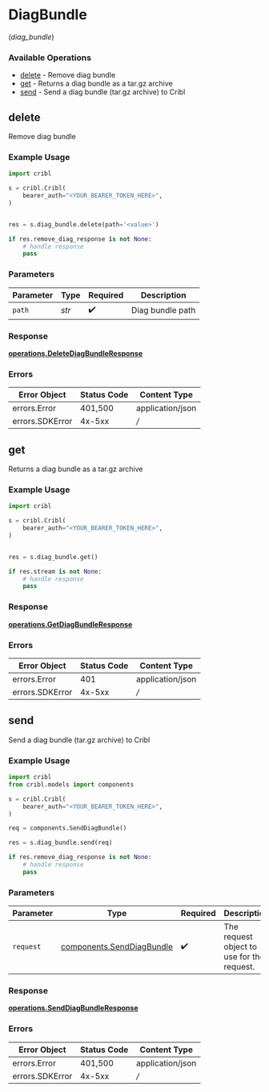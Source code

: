 # DiagBundle
(*diag_bundle*)

### Available Operations

* [delete](#delete) - Remove diag bundle
* [get](#get) - Returns a diag bundle as a tar.gz archive
* [send](#send) - Send a diag bundle (tar.gz archive) to Cribl

## delete

Remove diag bundle

### Example Usage

```python
import cribl

s = cribl.Cribl(
    bearer_auth="<YOUR_BEARER_TOKEN_HERE>",
)


res = s.diag_bundle.delete(path='<value>')

if res.remove_diag_response is not None:
    # handle response
    pass
```

### Parameters

| Parameter          | Type               | Required           | Description        |
| ------------------ | ------------------ | ------------------ | ------------------ |
| `path`             | *str*              | :heavy_check_mark: | Diag bundle path   |


### Response

**[operations.DeleteDiagBundleResponse](../../models/operations/deletediagbundleresponse.md)**
### Errors

| Error Object     | Status Code      | Content Type     |
| ---------------- | ---------------- | ---------------- |
| errors.Error     | 401,500          | application/json |
| errors.SDKError  | 4x-5xx           | */*              |

## get

Returns a diag bundle as a tar.gz archive

### Example Usage

```python
import cribl

s = cribl.Cribl(
    bearer_auth="<YOUR_BEARER_TOKEN_HERE>",
)


res = s.diag_bundle.get()

if res.stream is not None:
    # handle response
    pass
```


### Response

**[operations.GetDiagBundleResponse](../../models/operations/getdiagbundleresponse.md)**
### Errors

| Error Object     | Status Code      | Content Type     |
| ---------------- | ---------------- | ---------------- |
| errors.Error     | 401              | application/json |
| errors.SDKError  | 4x-5xx           | */*              |

## send

Send a diag bundle (tar.gz archive) to Cribl

### Example Usage

```python
import cribl
from cribl.models import components

s = cribl.Cribl(
    bearer_auth="<YOUR_BEARER_TOKEN_HERE>",
)

req = components.SendDiagBundle()

res = s.diag_bundle.send(req)

if res.remove_diag_response is not None:
    # handle response
    pass
```

### Parameters

| Parameter                                                              | Type                                                                   | Required                                                               | Description                                                            |
| ---------------------------------------------------------------------- | ---------------------------------------------------------------------- | ---------------------------------------------------------------------- | ---------------------------------------------------------------------- |
| `request`                                                              | [components.SendDiagBundle](../../models/components/senddiagbundle.md) | :heavy_check_mark:                                                     | The request object to use for the request.                             |


### Response

**[operations.SendDiagBundleResponse](../../models/operations/senddiagbundleresponse.md)**
### Errors

| Error Object     | Status Code      | Content Type     |
| ---------------- | ---------------- | ---------------- |
| errors.Error     | 401,500          | application/json |
| errors.SDKError  | 4x-5xx           | */*              |
